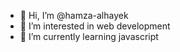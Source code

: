 - 👋 Hi, I’m @hamza-alhayek
- 👀 I’m interested in web development
- 🌱 I’m currently learning javascript
<!-- - 💞️ I’m looking to collaborate on ... -->
<!-- - 📫 How to reach me ... -->

<!---
hamza-alhayek/hamza-alhayek is a ✨ special ✨ repository because its `README.md` (this file) appears on your GitHub profile.
You can click the Preview link to take a look at your changes.
--->
